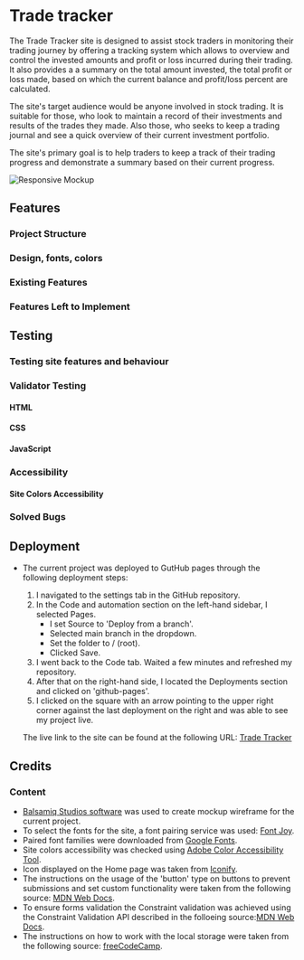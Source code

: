 # Trade tracker

The Trade Tracker site is designed to assist stock traders in monitoring their trading journey by offering a tracking system which allows to overview and control the invested amounts and profit or loss incurred during their trading. It also provides a a summary on the total amount invested, the total profit or loss made, based on which the current balance and profit/loss percent are calculated.

The site's target audience would be anyone involved in stock trading. It is suitable for those, who look to maintain a record of their investments and results of the trades they made. Also those, who seeks to keep a trading journal and see a quick overview of their current investment portfolio. 

The site's primary goal is to help traders to keep a track of their trading progress and demonstrate a summary based on their current progress.

![Responsive Mockup]()

## Features

### Project Structure

### Design, fonts, colors

### Existing Features

####

### Features Left to Implement

## Testing

### Testing site features and behaviour

### Validator Testing

#### HTML

#### CSS

#### JavaScript

### Accessibility

#### Site Colors Accessibility

### Solved Bugs

## Deployment

- The current project was deployed to GutHub pages through the following deployment steps:
    1. I navigated to the settings tab in the GitHub repository.
    2. In the Code and automation section on the left-hand sidebar, I selected Pages.
       - I set Source to 'Deploy from a branch'.
       - Selected main branch in the dropdown.
       - Set the folder to / (root).
       - Clicked Save.
    3. I went back to the Code tab. Waited a few minutes and refreshed my repository.
    4. After that on the right-hand side, I located the Deployments section and clicked on 'github-pages'.
    5. I clicked on the square with an arrow pointing to the upper right corner against the last deployment on the right and was able to see my project live.

    The live link to the site can be found at the following URL: [Trade Tracker](https://katepaulauskas.github.io/trade-tracker/)

## Credits

### Content

- [Balsamiq Studios software](https://balsamiq.com/wireframes/) was used to create mockup wireframe for the current project.
- To select the fonts for the site, a font pairing service was used: [Font Joy](https://fontjoy.com/).
- Paired font families were downloaded from [Google Fonts](https://fonts.google.com/).
- Site colors accessibility was checked using [Adobe Color Accessibility Tool](<https://color.adobe.com/>).
- Icon displayed on the Home page was taken from [Iconify](https://iconify.design).
- The instructions on the usage of the 'button' type on buttons to prevent submissions and set custom functionality were taken from the following source: [MDN Web Docs](https://developer.mozilla.org/en-US/docs/Web/HTML/Element/input/button).
- To ensure forms validation the Constraint validation was achieved using the Constraint Validation API described in the folloeing source:[MDN Web Docs](https://developer.mozilla.org/en-US/docs/Web/HTML/Constraint_validation#constraint_validation_process).
- The instructions on how to work with the local storage were taken from the following source: [freeCodeCamp](https://www.freecodecamp.org/news/web-storage-localstorage-vs-sessionstorage-in-javascript/).

